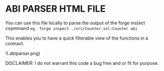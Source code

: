 # ABI PARSER HTML FILE
You can use this file locally to parse the output of the forge ins[ect copmmand `eg. forge inspect ./src/Counter.sol:Counter abi`

This enables you to have a quick filterable view of the functions in a contract.

!(.abiparser.png)

DISCLAIMER: I do not warrant this code a bug free and or fit for purpose.
